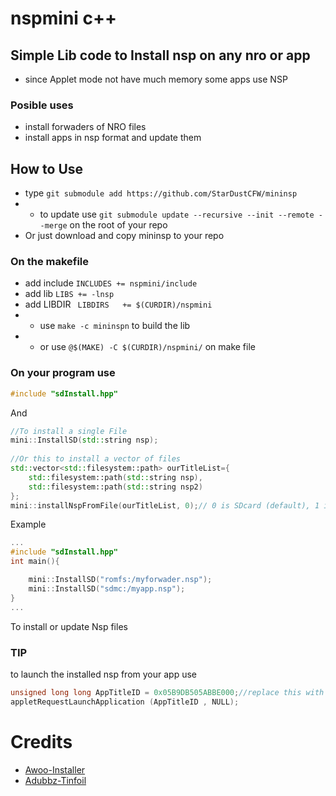 # nspmini c++
## Simple Lib code to Install nsp on any nro or app
* since Applet mode not have much memory some apps use NSP

### Posible uses
* install forwaders of NRO files
* install apps in nsp format and update them

## How to Use 
* type ``git submodule add https://github.com/StarDustCFW/mininsp``
* * to update use `git submodule update --recursive --init --remote --merge`
on the root of your repo
* Or just download and copy mininsp to your repo


### On the makefile
* add include
`INCLUDES += nspmini/include `
* add lib 
`LIBS += -lnsp`
* add LIBDIR
` LIBDIRS	+= $(CURDIR)/nspmini`
* * use ``make -c mininspn`` to build the lib
* * or use `@$(MAKE) -C $(CURDIR)/nspmini/` on make file 

### On your program use 
```c++
#include "sdInstall.hpp"
```
And
```c++
//To install a single File
mini::InstallSD(std::string nsp);
	
//Or this to install a vector of files
std::vector<std::filesystem::path> ourTitleList={
	std::filesystem::path(std::string nsp),
	std::filesystem::path(std::string nsp2)
}; 
mini::installNspFromFile(ourTitleList, 0);// 0 is SDcard (default), 1 is BuildInUser 

```
Example
```c++
...
#include "sdInstall.hpp"
int main(){

	mini::InstallSD("romfs:/myforwader.nsp");
	mini::InstallSD("sdmc:/myapp.nsp");
}
...
```
To install or update Nsp files
### TIP
to launch the installed nsp from your app  use
```c++
unsigned long long AppTitleID = 0x05B9DB505ABBE000;//replace this with your App id
appletRequestLaunchApplication (AppTitleID , NULL);
```


# Credits
* [Awoo-Installer](https://github.com/Huntereb/Awoo-Installer)
* [Adubbz-Tinfoil](https://github.com/Adubbz/Tinfoil)
